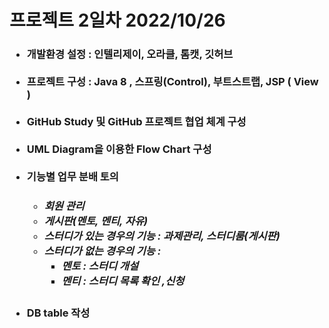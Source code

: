 <h1> 프로젝트 2일차 2022/10/26</h1>
<h3>
<ul>
    <li> 개발환경 설정 : 인텔리제이, 오라클, 톰캣, 깃허브</li><br>
    <li> 프로젝트 구성 : Java 8 , 스프링(Control), 부트스트랩, JSP ( View )   </li><br>
    <li> GitHub Study 및 GitHub 프로젝트 협업 체계 구성</li><br>
    <li> UML Diagram을 이용한 Flow Chart 구성 </li><br>
    <li>기능별 업무 분배 토의
        <h5>
            <ul>
                <li>회원 관리</li>
                <li>게시판(멘토, 멘티, 자유)</li>
                <li>스터디가 있는 경우의 기능 : 과제관리, 스터디룸(게시판)</li>
                <li>스터디가 없는 경우의 기능 :
                    <ul>
                        <li>멘토 : 스터디 개설</li>
                        <li>멘티 : 스터디 목록 확인 ,신청</li>
                    </ul>
                </li>
            </ul>
        </h5>
    <li> DB table 작성</li>
</ul>
</h3>
